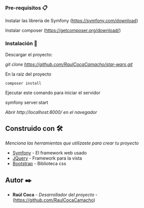 ### Pre-requisitos 📋

Instalar las libreria de Symfony (https://symfony.com/download)

Instalar composer (https://getcomposer.org/download/)

### Instalación 🔧

Descargar el proyecto:

_git clone https://github.com/RaulCocaCamacho/star-wars.git_

En la raiz del proyecto 

<code>composer install
</code>

Ejecutar este comando para iniciar el servidor

symfony server:start

_Abrir http://localhost:8000/ en el navegador_


## Construido con 🛠️

_Menciona las herramientas que utilizaste para crear tu proyecto_

* [Symfony](https://symfony.com/) - El framework web usado
* [JQuery](https://jquery.com/) - Framework para la vista
* [Bootstrap](https://getbootstrap.com/) - Biblioteca css

## Autor ✒️

* **Raúl Coca** - *Desarrollador del proyecto* - (https://github.com/RaulCocaCamacho)

